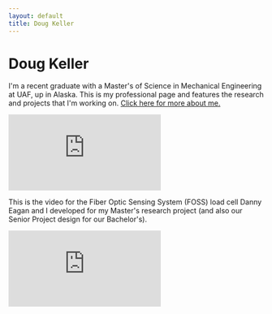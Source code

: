 ```yaml
---
layout: default
title: Doug Keller
---
```


# Doug Keller

I'm a recent graduate with a Master's of Science in Mechanical Engineering at UAF, up in Alaska. This is my professional page and features the research and projects that I'm working on. [Click here for more about me.](/about.html)

<iframe src="https://www.youtube.com/embed/IN2OMU7ZHjU" frameborder="0" allow="accelerometer; autoplay; encrypted-media; gyroscope; picture-in-picture" allowfullscreen></iframe>

This is the video for the Fiber Optic Sensing System (FOSS) load cell Danny Eagan and I developed for my Master's research project (and also our Senior Project design for our Bachelor's).

<iframe src="https://www.youtube.com/embed/b4n2EtccQrk" frameborder="0" allow="accelerometer; autoplay; encrypted-media; gyroscope; picture-in-picture" allowfullscreen></iframe>
